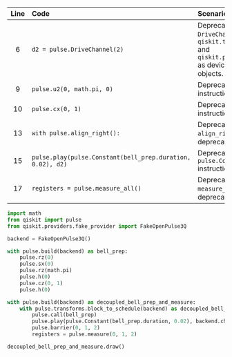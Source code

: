 | Line | Code | Scenario | Reference | Artifact | Refactoring |
| :--: | :--- | :------- | :-------: | :------- | :---------- |
| 6 | `d2 = pulse.DriveChannel(2)` | Deprecation -> `DriveChannel` moved to `qiskit.transpiler.Target` and `qiskit.providers.backend` as device-specific objects. | Internal Knowledge | `pulse.DriveChannel` | |
| 9 | `pulse.u2(0, math.pi, 0)` | Deprecation -> The `u2` instruction is deprecated. | Internal Knowledge | `pulse.u2` | `pulse.rz(0); pulse.sx(0); pulse.rz(math.pi)` |
| 10 | `pulse.cx(0, 1)` | Deprecation -> The `cx` instruction is deprecated. | Internal Knowledge | `pulse.cx` | `pulse.h(0); pulse.cz(0, 1); pulse.h(0)` |
| 13 | `with pulse.align_right():` | Deprecation -> `align_right` is deprecated. | Internal Knowledge | `pulse.align_right` | `with pulse.transforms.block_to_schedule(backend) as decoupled_bell_prep_and_measure:` |
| 15 | `pulse.play(pulse.Constant(bell_prep.duration, 0.02), d2)` | Deprecation -> The `pulse.Constant` instruction is deprecated. | Internal Knowledge | `pulse.Constant` | `pulse.play(pulse.Constant(bell_prep.duration, 0.02), backend.channels.drive[2])` |
| 17 | `registers = pulse.measure_all()` | Deprecation -> `measure_all` is deprecated. | Internal Knowledge | `pulse.measure_all` | `registers = pulse.measure(0, 1, 2)` |


```python
import math
from qiskit import pulse
from qiskit.providers.fake_provider import FakeOpenPulse3Q

backend = FakeOpenPulse3Q()

with pulse.build(backend) as bell_prep:
    pulse.rz(0)
    pulse.sx(0)
    pulse.rz(math.pi)
    pulse.h(0)
    pulse.cz(0, 1)
    pulse.h(0)

with pulse.build(backend) as decoupled_bell_prep_and_measure:
    with pulse.transforms.block_to_schedule(backend) as decoupled_bell_prep_and_measure:
        pulse.call(bell_prep)
        pulse.play(pulse.Constant(bell_prep.duration, 0.02), backend.channels.drive[2])
        pulse.barrier(0, 1, 2)
        registers = pulse.measure(0, 1, 2)

decoupled_bell_prep_and_measure.draw()
```